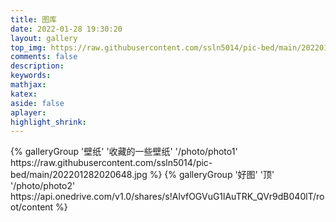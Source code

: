 ```yaml
---
title: 图库
date: 2022-01-28 19:30:20
layout: gallery
top_img: https://raw.githubusercontent.com/ssln5014/pic-bed/main/202201291429795.jpg
comments: false
description:
keywords:
mathjax:
katex:
aside: false
aplayer:
highlight_shrink:
---
```

<div class="gallery-group-main">
{% galleryGroup '壁纸' '收藏的一些壁纸' '/photo/photo1' https://raw.githubusercontent.com/ssln5014/pic-bed/main/202201282020648.jpg %}
{% galleryGroup '好图' '顶' '/photo/photo2' https://api.onedrive.com/v1.0/shares/s!AlvfOGVuG1lAuTRK_QVr9dB040lT/root/content %}
</div>
